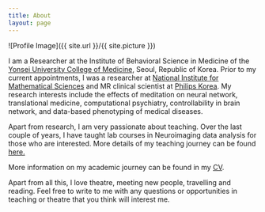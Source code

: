 ```yaml
---
title: About
layout: page
---
```

![Profile Image]({{ site.url }}/{{ site.picture }})

I am a Researcher at the Institute of Behavioral Science in Medicine of the [Yonsei University College of Medicine](http://www.yuhs.or.kr), Seoul, Republic of Korea. Prior to my current appointments, I was a researcher at [National Institute for Mathematical Sciences](http://www.nims.re.kr) and MR clinical scientist at [Philips Korea](https://www.philips.co.kr/). My research interests include the effects of meditation on neural network, translational medicine, computational psychiatry, controllability in brain network, and data-based phenotyping of medical diseases. 

Apart from research, I am very passionate about teaching. Over the last couple of years, I have taught lab courses in Neuroimaging data analysis for those who are interested. More details of my teaching journey can be found [here.](https://github.com/skyeong/Lectures_on_Neuroimaging)

More information on my academic journey can be found in my [CV](https://drive.google.com/file/d/0B-DFPpgutmKSTzlaM0U3VVZTQW8/edit?usp=sharing).

Apart from all this, I love theatre, meeting new people, travelling and reading. Feel free to write to me with any questions or opportunities in teaching or theatre that you think will interest me. 
